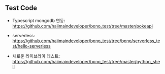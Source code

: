 ## Test Code 

- Typescript mongodb 연동: https://github.com/haiimaindeveloper/bono_test/tree/master/pokeapi

- serverless: https://github.com/haiimaindeveloper/bono_test/tree/bono/serverless_test/hello-serverless

- 새로운 라이브러이 테스트: https://github.com/haiimaindeveloper/bono_test/tree/master/python_shell
